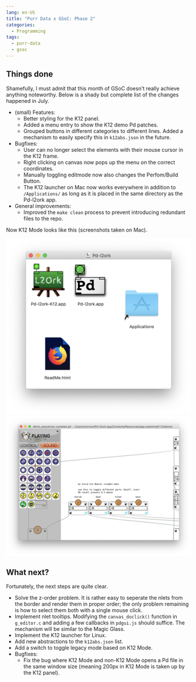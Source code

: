 ```yaml
---
lang: en-US
title: "Purr Data x GSoC: Phase 2"
categories:
  - Programming
tags:
  - purr-data
  - gsoc
---
```


## Things done

Shamefully, I must admit that this month of GSoC doesn't really achieve anything noteworthy. Below is a shady but complete list of the changes happened in July.

- (small) Features:
  - Better styling for the K12 panel.
  - Added a menu entry to show the K12 demo Pd patches.
  - Grouped buttons in different categories to different lines. Added a mechanism to easily specify this in `k12abs.json` in the future.
- Bugfixes:
  - User can no longer select the elements with their mouse cursor in the K12 frame.
  - Right clicking on canvas now pops up the menu on the correct coordinates.
  - Manually toggling editmode now also changes the Perfom/Build Button.
  - The K12 launcher on Mac now works everywhere in addition to `/Applications/` as long as it is placed in the same directory as the Pd-l2ork app.
- General improvements:
  - Improved the `make clean` process to prevent introducing redundant files to the repo.

Now K12 Mode looks like this (screenshots taken on Mac).

![k12-dmg](/images/k12-dmg.png)
![k12-full](/images/k12-full.png)

## What next?

Fortunately, the next steps are quite clear.

- Solve the z-order problem. It is rather easy to seperate the nlets from the border and render them in proper order; the only problem remaining is how to select them both with a single mouse click.
- Implement nlet tooltips. Modifying the `canvas_doclick()` function in `g_editor.c` and adding a few callbacks in `pdgui.js` should suffice. The mechanism will be similar to the Magic Glass.
- Implement the K12 launcher for Linux.
- Add new abstractions to the `k12abs.json` list.
- Add a switch to toggle legacy mode based on K12 Mode.
- Bugfixes:
  - Fix the bug where K12 Mode and non-K12 Mode opens a Pd file in the same window size (meaning 200px in K12 Mode is taken up by the K12 panel).